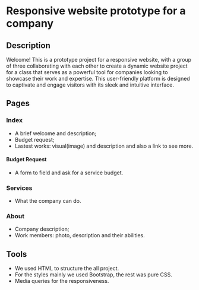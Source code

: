 # Responsive website prototype for a company

## Description

Welcome! This is a prototype project for a responsive website, with a group of three collaborating with each other to create a dynamic website project for a class that serves as a powerful tool for companies looking to showcase their work and expertise.
This user-friendly platform is designed to captivate and engage visitors with its sleek and intuitive interface.

## Pages

### Index

- A brief welcome and description;
- Budget request;
- Lastest works: visual(image) and description and also a link to see more.

#### Budget Request

- A form to field and ask for a service budget.

### Services

- What the company can do.

### About

- Company description;
- Work members: photo, description and their abilities.

## Tools

- We used HTML to structure the all project.
- For the styles mainly we used Bootstrap, the rest was pure CSS.
- Media queries for the responsiveness.
